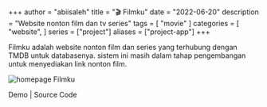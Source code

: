 +++
author = "abiisaleh"
title = "🎬 Filmku"
date = "2022-06-20"
description = "Website nonton film dan tv series"
tags = [
    "movie"
]
categories = [
    "website",
]
series = ["project"]
aliases = ["project-app"]
+++

Filmku adalah website nonton film dan series yang terhubung dengan TMDB untuk databasenya. sistem ini masih dalam tahap pengembangan untuk menyediakan link nonton film.

![homepage Filmku](/uploads/images/filmku-homepage.jpeg "Homepage Filmku")

Demo | Source Code
